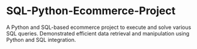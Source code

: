 # SQL-Python-Ecommerce-Project
A Python and SQL-based ecommerce project to execute and solve various SQL queries. Demonstrated efficient data retrieval and manipulation using Python and SQL integration.
